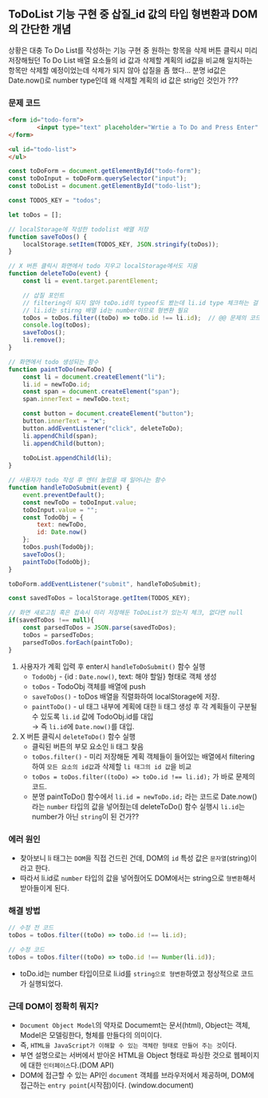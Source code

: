 ## ToDoList 기능 구현 중 삽질_id 값의 타입 형변환과 DOM의 간단한 개념
상황은 대충 To Do List를 작성하는 기능 구현 중 원하는 항목을 삭제 버튼 클릭시 미리 저장해뒀던 To Do List 배열 요소들의 id 값과 삭제할 계획의 id값을 비교해 일치하는 항목만 삭제할 예정이었는데 삭제가 되지 않아 
삽질을 좀 했다... 분명 id값은 Date.now()로 number type인데 왜 삭제할 계획의 id 값은 strig인 것인가 ???

### 문제 코드
```html
<form id="todo-form">
        <input type="text" placeholder="Wrtie a To Do and Press Enter" required />
</form>

<ul id="todo-list">
</ul>
```
```js
const toDoForm = document.getElementById("todo-form");
const toDoInput = toDoForm.querySelector("input");
const toDoList = document.getElementById("todo-list");

const TODOS_KEY = "todos";

let toDos = []; 

// localStorage에 작성한 todolist 배열 저장
function saveToDos() {
    localStorage.setItem(TODOS_KEY, JSON.stringify(toDos));
}

// X 버튼 클릭시 화면에서 todo 지우고 localStorage에서도 지움
function deleteToDo(event) {
    const li = event.target.parentElement;

    // 삽질 포인트
    // filtering이 되지 않아 toDo.id의 typeof도 봤는데 li.id type 체크하는 걸 생각 못함...
    // li.id는 stirng 배열 id는 number이므로 형변환 필요
    toDos = toDos.filter((toDo) => toDo.id !== li.id);  // @@ 문제의 코드 @@
    console.log(toDos);
    saveToDos();
    li.remove();
}

// 화면에서 todo 생성되는 함수
function paintToDo(newToDo) {
    const li = document.createElement("li");
    li.id = newToDo.id;
    const span = document.createElement("span");
    span.innerText = newToDo.text;

    const button = document.createElement("button");
    button.innerText = "❌";
    button.addEventListener("click", deleteToDo);
    li.appendChild(span);
    li.appendChild(button);
    
    toDoList.appendChild(li);
}

// 사용자가 todo 작성 후 엔터 눌렀을 때 일어나는 함수
function handleToDoSubmit(event) {
    event.preventDefault();
    const newToDo = toDoInput.value;
    toDoInput.value = "";
    const TodoObj = {
        text: newToDo,
        id: Date.now()
    };    
    toDos.push(TodoObj);
    saveToDos();
    paintToDo(TodoObj);
}

toDoForm.addEventListener("submit", handleToDoSubmit);

const savedToDos = localStorage.getItem(TODOS_KEY);

// 화면 새로고침 혹은 접속시 미리 저장해둔 ToDoList가 있는지 체크, 없다면 null
if(savedToDos !== null){
    const parsedToDos = JSON.parse(savedToDos);
    toDos = parsedToDos;
    parsedToDos.forEach(paintToDo);
}
```
  1. 사용자가 계획 입력 후 enter시 `handleToDoSubmit()` 함수 실행   
     - `TodoObj` - {id : `Date.now()`, text: 해야 할일} 형태로 객체 생성
     - `toDos` - TodoObj 객체를 배열에 push
     - `saveToDos()` - toDos 배열을 직렬화하여 localStorage에 저장.  
     - `paintToDo()` - ul 태그 내부에 계획에 대한 li 태그 생성 후 각 계획들이 구분될 수 있도록 `li.id` 값에 TodoObj.id를 대입   
     → 즉 `li.id`에 `Date.now()`를 대입.  
  2. X 버튼 클릭시 `deleteToDo()` 함수 실행  
      - 클릭된 버튼의 부모 요소인 li 태그 찾음
      - `toDos.filter()` - 미리 저장해둔 계획 객체들이 들어있는 배열에서 filtering하여 `모든 요소의 id값`과 삭제할 `li 태그의 id 값`을 비교   
      - `toDos = toDos.filter((toDo) => toDo.id !== li.id);` 가 바로 문제의 코드.  
      - 분명 paintToDo() 함수에서 `li.id = newToDo.id;` 라는 코드로 Date.now() 라는 `number` 타입의 값을 넣어줬는데 deleteToDo() 함수 실행시 `li.id`는 number가 아닌 `string`이 된 건가??  

### 에러 원인
- 찾아보니 li 태그는 `DOM`을 직접 건드린 건데, DOM의 `id` 특성 값은 `문자열`(string)이라고 한다.
- 따라서 li.id로 `number` 타입의 값을 넣어줬어도 DOM에서는 string으로 `형변환`해서 받아들이게 된다.

### 해결 방법
```js
// 수정 전 코드
toDos = toDos.filter((toDo) => toDo.id !== li.id);

// 수정 코드
toDos = toDos.filter((toDo) => toDo.id !== Number(li.id));
```
- toDo.id는 number 타입이므로 li.id를 `string으로 형변환`하였고 정상적으로 코드가 실행되었다.

### 근데 DOM이 정확히 뭐지?
- `Document Object Model`의 약자로 Documemt는 문서(html), Object는 객체, Model은 모델링한다, 형체를 만들다의 의미이다.
- 즉, `HTML을 JavaScript가 이해할 수 있는 객체란 형태로 만들어 주는 것`이다.
- 부연 설명으로는 서버에서 받아온 HTML을 Object 형태로 파싱한 것으로 웹페이지에 대한 `인터페이스`다.(DOM API)
- DOM에 접근할 수 있는 API인 `document` 객체를 브라우저에서 제공하며, DOM에 접근하는 `entry point`(시작점)이다. (window.document)


